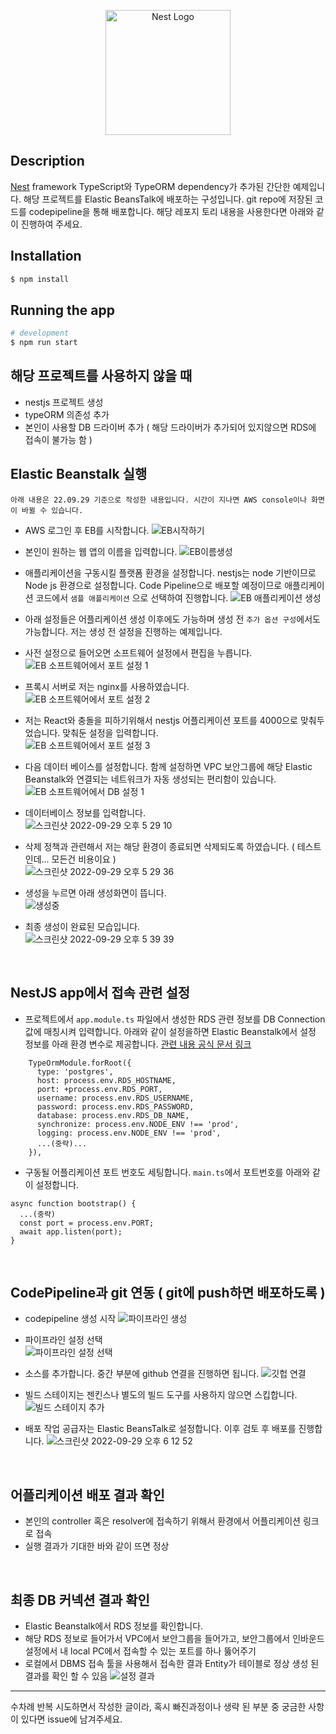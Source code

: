 <p align="center">
  <a href="http://nestjs.com/" target="blank"><img src="https://nestjs.com/img/logo-small.svg" width="200" alt="Nest Logo" /></a>
</p>

[circleci-image]: https://img.shields.io/circleci/build/github/nestjs/nest/master?token=abc123def456
[circleci-url]: https://circleci.com/gh/nestjs/nest


## Description

[Nest](https://github.com/nestjs/nest) framework TypeScript와 TypeORM dependency가 추가된 간단한 예제입니다. 해당 프로젝트를 Elastic BeansTalk에 배포하는 구성입니다. git repo에 저장된 코드를 codepipeline을 통해 배포합니다. 해당 레포지 토리 내용을 사용한다면 아래와 같이 진행하여 주세요.

## Installation

```bash
$ npm install
```

## Running the app

```bash
# development
$ npm run start
```

## 해당 프로젝트를 사용하지 않을 때
- nestjs 프로젝트 생성
- typeORM 의존성 추가
- 본인이 사용할 DB 드라이버 추가 ( 해당 드라이버가 추가되어 있지않으면 RDS에 접속이 불가능 함 )

## Elastic Beanstalk 실행
```
아래 내용은 22.09.29 기준으로 작성한 내용입니다. 시간이 지나면 AWS console이나 화면이 바뀔 수 있습니다.
```

- AWS 로그인 후 EB를 시작합니다.
![EB시작하기](https://user-images.githubusercontent.com/91730236/192983785-af7c52e7-875b-492a-99e0-06987c75fc5d.png)

- 본인이 원하는 웹 앱의 이름을 입력합니다.
![EB이름생성](https://user-images.githubusercontent.com/91730236/192983907-86ffe093-292c-40bf-8fa7-03459c5b44d5.png)

- 애플리케이션을 구동시킬 플랫폼 환경을 설정합니다. nestjs는 node 기반이므로 Node js 환경으로 설정합니다. Code Pipeline으로 배포할 예정이므로 애플리케이션 코드에서 `샘플 애플리케이션` 으로 선택하여 진행합니다.
![EB 애플리케이션 생성](https://user-images.githubusercontent.com/91730236/192983932-eb4c8966-3c4e-42b4-b860-108446c2533c.png)

- 아래 설정들은 어플리케이션 생성 이후에도 가능하며 생성 전 `추가 옵션 구성`에서도 가능합니다. 저는 생성 전 설정을 진행하는 예제입니다.
- 사전 설정으로 들어오면 소프트웨어 설정에서 편집을 누릅니다.  
![EB 소프트웨어에서 포트 설정 1](https://user-images.githubusercontent.com/91730236/192983957-832b4ae7-388d-4df8-8d21-f17e1e7a4282.png)

- 프록시 서버로 저는 nginx를 사용하였습니다.  
![EB 소프트웨어에서 포트 설정 2](https://user-images.githubusercontent.com/91730236/192983922-551c75e8-da6b-4e7f-a305-cad177528c5a.png)

- 저는 React와 충돌을 피하기위해서 nestjs 어플리케이션 포트를 4000으로 맞춰두었습니다. 맞춰둔 설정을 입력합니다.  
![EB 소프트웨어에서 포트 설정 3](https://user-images.githubusercontent.com/91730236/192983889-5e96877b-83ae-4608-b921-947a59b11f1f.png)


- 다음 데이터 베이스를 설정합니다. 함께 설정하면 VPC 보안그룹에 해당 Elastic Beanstalk와 연결되는 네트워크가 자동 생성되는 편리함이 있습니다.  
![EB 소프트웨어에서 DB 설정 1](https://user-images.githubusercontent.com/91730236/192983898-5804fc6f-b6d1-4dd4-a801-429503828511.png)

- 데이터베이스 정보를 입력합니다.  
![스크린샷 2022-09-29 오후 5 29 10](https://user-images.githubusercontent.com/91730236/192983917-8ff87198-60a2-4328-8a97-45207b28d737.png)

- 삭제 정책과 관련해서 저는 해당 환경이 종료되면 삭제되도록 하였습니다. ( 테스트인데... 모든건 비용이요 )  
![스크린샷 2022-09-29 오후 5 29 36](https://user-images.githubusercontent.com/91730236/192983941-e36d287f-049c-495e-a487-896e272e7922.png)


- 생성을 누르면 아래 생성화면이 뜹니다.   
![생성중](https://user-images.githubusercontent.com/91730236/192983904-d575329d-556c-43e9-94f0-bc2ffa5bc6df.png)

- 최종 생성이 완료된 모습입니다.  
![스크린샷 2022-09-29 오후 5 39 39](https://user-images.githubusercontent.com/91730236/192983927-def99709-c2ea-4d7b-9737-163e2ec2009b.png)

<br/>

## NestJS app에서 접속 관련 설정
- 프로젝트에서 `app.module.ts` 파일에서 생성한 RDS 관련 정보를 DB Connection 값에 매칭시켜 입력합니다. 아래와 같이 설정을하면 Elastic Beanstalk에서 설정 정보를 아래 환경 변수로 제공합니다. [관련 내용 공식 문서 링크](https://docs.aws.amazon.com/ko_kr/elasticbeanstalk/latest/dg/create-deploy-nodejs.rds.html)

```
    TypeOrmModule.forRoot({
      type: 'postgres',
      host: process.env.RDS_HOSTNAME,
      port: +process.env.RDS_PORT,
      username: process.env.RDS_USERNAME,
      password: process.env.RDS_PASSWORD,
      database: process.env.RDS_DB_NAME,
      synchronize: process.env.NODE_ENV !== 'prod',
      logging: process.env.NODE_ENV !== 'prod',
      ...(중략)...
    }),
```

- 구동될 어플리케이션 포트 번호도 세팅합니다. `main.ts`에서 포트번호를 아래와 같이 설정합니다.
```
async function bootstrap() {
  ...(중략)
  const port = process.env.PORT;
  await app.listen(port);
}
```

<br/>

## CodePipeline과 git 연동 ( git에 push하면 배포하도록 )
- codepipeline 생성 시작
![파이프라인 생성](https://user-images.githubusercontent.com/91730236/192990617-87f3279d-79db-48c2-9c4e-674af9c8c12d.png)

- 파이프라인 설정 선택  
![파이프라인 설정 선택](https://user-images.githubusercontent.com/91730236/192990926-87b409be-8f9f-4a81-b252-f4c2e448ac72.png)

- 소스를 추가합니다. 중간 부분에 github 연결을 진행하면 됩니다.
![깃헙 연결](https://user-images.githubusercontent.com/91730236/192991089-43823108-655d-4d21-a56d-90cc00151ac5.png)

- 빌드 스테이지는 젠킨스나 별도의 빌드 도구를 사용하지 않으면 스킵합니다.
![빌드 스테이지 추가](https://user-images.githubusercontent.com/91730236/192991558-3b6aa6a3-0331-420b-8d89-cbf97cfa8069.png)

- 배포 작업 공급자는 Elastic BeansTalk로 설정합니다. 이후 검토 후 배포를 진행합니다.
![스크린샷 2022-09-29 오후 6 12 52](https://user-images.githubusercontent.com/91730236/192991789-03068e17-2ce3-4093-bc3e-c28375f1c631.png)

<br/>

## 어플리케이션 배포 결과 확인
- 본인의 controller 혹은 resolver에 접속하기 위해서 환경에서 어플리케이션 링크로 접속
- 실행 결과가 기대한 바와 같이 뜨면 정상

<br/>

## 최종 DB 커넥션 결과 확인
- Elastic Beanstalk에서 RDS 정보를 확인합니다.
- 해당 RDS 정보로 들어가서 VPC에서 보안그룹을 들어가고, 보안그룹에서 인바운드 설정에서 내 local PC에서 접속할 수 있는 포트를 하나 뚫어주기
- 로컬에서 DBMS 접속 툴을 사용해서 접속한 결과 Entity가 테이블로 정상 생성 된 결과를 확인 할 수 있음
![설정 결과](https://user-images.githubusercontent.com/91730236/192983952-c58137f6-535e-4ec6-8130-cb8432503b60.png)



---
수차례 반복 시도하면서 작성한 글이라, 혹시 빠진과정이나 생략 된 부분 중 궁금한 사항이 있다면 issue에 남겨주세요.
